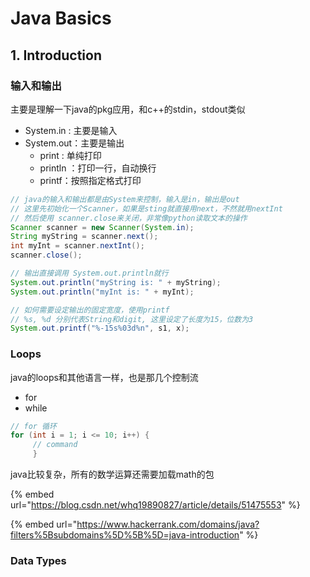 # Java Basics

## 1. Introduction

### 输入和输出

主要是理解一下java的pkg应用，和c++的stdin，stdout类似

* System.in : 主要是输入
* System.out：主要是输出
  * print : 单纯打印
  * println ：打印一行，自动换行
  * printf：按照指定格式打印

```java
// java的输入和输出都是由System来控制，输入是in，输出是out
// 这里先初始化一个Scanner，如果是sting就直接用next，不然就用nextInt
// 然后使用 scanner.close来关闭，非常像python读取文本的操作
Scanner scanner = new Scanner(System.in);
String myString = scanner.next();
int myInt = scanner.nextInt();
scanner.close();

// 输出直接调用 System.out.println就行
System.out.println("myString is: " + myString);
System.out.println("myInt is: " + myInt);

// 如何需要设定输出的固定宽度，使用printf
// %s, %d 分别代表String和digit, 这里设定了长度为15，位数为3
System.out.printf("%-15s%03d%n", s1, x);
```

### Loops

java的loops和其他语言一样，也是那几个控制流

* for
* while

```java
// for 循环
for (int i = 1; i <= 10; i++) {
     // command
     }
```

java比较复杂，所有的数学运算还需要加载math的包

{% embed url="https://blog.csdn.net/whq19890827/article/details/51475553" %}

{% embed url="https://www.hackerrank.com/domains/java?filters%5Bsubdomains%5D%5B%5D=java-introduction" %}

### Data Types




